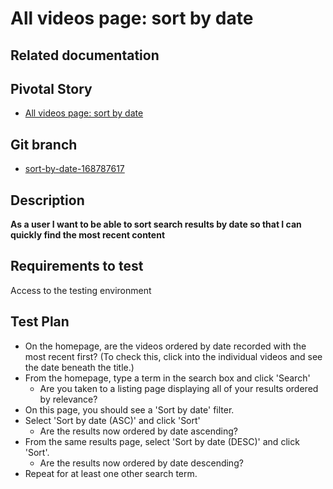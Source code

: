 <!-- Generate a new file using -->
<!-- sed -e "s/\All videos page: sort by date/My story/" -e "s/\168787617/156128780/" -e "s/\sort-by-date-168787617/`git_current_branch`/g" template.md | tee "`git_current_branch`.md" -->

# All videos page: sort by date

## Related documentation

## Pivotal Story

* [All videos page: sort by date](https://www.pivotaltracker.com/story/show/168787617)

## Git branch

* [sort-by-date-168787617](https://github.com/HammerMuseum/hammer-video/tree/sort-by-date-168787617)

## Description

**As a user I want to be able to sort search results by date so that I can quickly find the most recent content**

## Requirements to test
Access to the testing environment

## Test Plan
- On the homepage, are the videos ordered by date recorded with the most recent first? (To check this, click into the individual videos and see the date beneath the title.)
- From the homepage, type a term in the search box and click 'Search'
    - Are you taken to a listing page displaying all of your results ordered by relevance?
- On this page, you should see a 'Sort by date' filter.
- Select 'Sort by date (ASC)' and click 'Sort'
    - Are the results now ordered by date ascending?
- From the same results page, select 'Sort by date (DESC)' and click 'Sort'.
    - Are the results now ordered by date descending?
- Repeat for at least one other search term.

